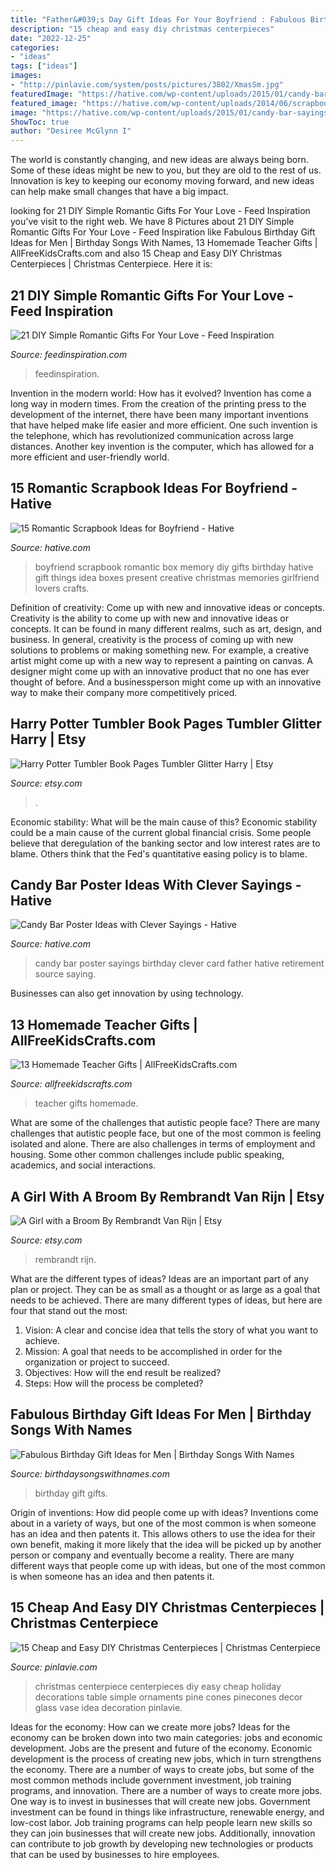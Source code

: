 ```yaml
---
title: "Father&#039;s Day Gift Ideas For Your Boyfriend : Fabulous Birthday Gift Ideas For Men"
description: "15 cheap and easy diy christmas centerpieces"
date: "2022-12-25"
categories:
- "ideas"
tags: ["ideas"]
images:
- "http://pinlavie.com/system/posts/pictures/3802/XmasSm.jpg"
featuredImage: "https://hative.com/wp-content/uploads/2015/01/candy-bar-sayings/12-candy-bar-saying-ideas.jpg"
featured_image: "https://hative.com/wp-content/uploads/2014/06/scrapbook-ideas-for-boyfriend/14-scrapbook-ideas-for-lovers.jpg"
image: "https://hative.com/wp-content/uploads/2015/01/candy-bar-sayings/12-candy-bar-saying-ideas.jpg"
ShowToc: true
author: "Desiree McGlynn I"
---
```



The world is constantly changing, and new ideas are always being born. Some of these ideas might be new to you, but they are old to the rest of us. Innovation is key to keeping our economy moving forward, and new ideas can help make small changes that have a big impact.

	

		
looking for 21 DIY Simple Romantic Gifts For Your Love - Feed Inspiration you've visit to the right web. We have 8 Pictures about 21 DIY Simple Romantic Gifts For Your Love - Feed Inspiration like Fabulous Birthday Gift Ideas for Men | Birthday Songs With Names, 13 Homemade Teacher Gifts | AllFreeKidsCrafts.com and also 15 Cheap and Easy DIY Christmas Centerpieces | Christmas Centerpiece. Here it is:
		
    
## 21 DIY Simple Romantic Gifts For Your Love - Feed Inspiration

<img loading=lazy src="http://feedinspiration.com/wp-content/uploads/2017/01/Easy-DIY-Gifts.jpg" onerror="this.onerror=null;this.src='https://tse4.mm.bing.net/th?id=OIP.y5CWxMMgWCs-sjVy_DHsZAHaPe&amp;pid=15.1';" alt="21 DIY Simple Romantic Gifts For Your Love - Feed Inspiration">

_Source: feedinspiration.com_

>feedinspiration. 

	

Invention in the modern world: How has it evolved?
Invention has come a long way in modern times. From the creation of the printing press to the development of the internet, there have been many important inventions that have helped make life easier and more efficient. One such invention is the telephone, which has revolutionized communication across large distances. Another key invention is the computer, which has allowed for a more efficient and user-friendly world.

    
## 15 Romantic Scrapbook Ideas For Boyfriend - Hative

<img loading=lazy src="https://hative.com/wp-content/uploads/2014/06/scrapbook-ideas-for-boyfriend/14-scrapbook-ideas-for-lovers.jpg" onerror="this.onerror=null;this.src='https://tse3.mm.bing.net/th?id=OIP.7yqCcXCTzDaVwZay9thIkAHaJ4&amp;pid=15.1';" alt="15 Romantic Scrapbook Ideas for Boyfriend - Hative">

_Source: hative.com_

>boyfriend scrapbook romantic box memory diy gifts birthday hative gift things idea boxes present creative christmas memories girlfriend lovers crafts. 

	

Definition of creativity: Come up with new and innovative ideas or concepts.
Creativity is the ability to come up with new and innovative ideas or concepts. It can be found in many different realms, such as art, design, and business. In general, creativity is the process of coming up with new solutions to problems or making something new. For example, a creative artist might come up with a new way to represent a painting on canvas. A designer might come up with an innovative product that no one has ever thought of before. And a businessperson might come up with an innovative way to make their company more competitively priced.

    
## Harry Potter Tumbler Book Pages Tumbler Glitter Harry | Etsy

<img loading=lazy src="https://i.etsystatic.com/24682751/r/il/3f8412/2626274460/il_1588xN.2626274460_8kbf.jpg" onerror="this.onerror=null;this.src='https://tse2.mm.bing.net/th?id=OIP.fljxP8YfhggNu_NQkRlHjgHaJ3&amp;pid=15.1';" alt="Harry Potter Tumbler Book Pages Tumbler Glitter Harry | Etsy">

_Source: etsy.com_

>. 

	

Economic stability: What will be the main cause of this?
Economic stability could be a main cause of the current global financial crisis. Some people believe that deregulation of the banking sector and low interest rates are to blame. Others think that the Fed's quantitative easing policy is to blame.

    
## Candy Bar Poster Ideas With Clever Sayings - Hative

<img loading=lazy src="https://hative.com/wp-content/uploads/2015/01/candy-bar-sayings/12-candy-bar-saying-ideas.jpg" onerror="this.onerror=null;this.src='https://tse3.mm.bing.net/th?id=OIP.xXtAGYzQS3vZBkdTWtcs0wHaJ4&amp;pid=15.1';" alt="Candy Bar Poster Ideas with Clever Sayings - Hative">

_Source: hative.com_

>candy bar poster sayings birthday clever card father hative retirement source saying. 

	

Businesses can also get innovation by using technology.

    
## 13 Homemade Teacher Gifts | AllFreeKidsCrafts.com

<img loading=lazy src="https://irepo.primecp.com/2016/07/290479/Homemade-Teacher-Gifts-Collage_ExtraLarge800_ID-1766726.jpg?v=1766726" onerror="this.onerror=null;this.src='https://tse2.mm.bing.net/th?id=OIP.3aPh_5KzmQLqKewQ4adyNwHaLG&amp;pid=15.1';" alt="13 Homemade Teacher Gifts | AllFreeKidsCrafts.com">

_Source: allfreekidscrafts.com_

>teacher gifts homemade. 

	

What are some of the challenges that autistic people face?
There are many challenges that autistic people face, but one of the most common is feeling isolated and alone. There are also challenges in terms of employment and housing. Some other common challenges include public speaking, academics, and social interactions.

    
## A Girl With A Broom By Rembrandt Van Rijn | Etsy

<img loading=lazy src="https://i.etsystatic.com/23314874/r/il/8f03d5/2961626158/il_fullxfull.2961626158_n3fx.jpg" onerror="this.onerror=null;this.src='https://tse2.mm.bing.net/th?id=OIP.Dz8oQD8LIxr79UmBNZkJBwHaJ4&amp;pid=15.1';" alt="A Girl with a Broom By Rembrandt Van Rijn | Etsy">

_Source: etsy.com_

>rembrandt rijn. 

	

What are the different types of ideas?
Ideas are an important part of any plan or project. They can be as small as a thought or as large as a goal that needs to be achieved. There are many different types of ideas, but here are four that stand out the most: 
1) Vision: A clear and concise idea that tells the story of what you want to achieve.
2) Mission: A goal that needs to be accomplished in order for the organization or project to succeed.
3) Objectives: How will the end result be realized? 
4) Steps: How will the process be completed?

    
## Fabulous Birthday Gift Ideas For Men | Birthday Songs With Names

<img loading=lazy src="https://birthdaysongswithnames.com/wp-content/uploads/2014/07/Personalized-Birthday-Gifts-For-Men.jpg" onerror="this.onerror=null;this.src='https://tse4.mm.bing.net/th?id=OIP.QMnWMRnIcaaLRCyzQwFeHgHaEo&amp;pid=15.1';" alt="Fabulous Birthday Gift Ideas for Men | Birthday Songs With Names">

_Source: birthdaysongswithnames.com_

>birthday gift gifts. 

	

Origin of inventions: How did people come up with ideas?
Inventions come about in a variety of ways, but one of the most common is when someone has an idea and then patents it. This allows others to use the idea for their own benefit, making it more likely that the idea will be picked up by another person or company and eventually become a reality. There are many different ways that people come up with ideas, but one of the most common is when someone has an idea and then patents it.

    
## 15 Cheap And Easy DIY Christmas Centerpieces | Christmas Centerpiece

<img loading=lazy src="http://pinlavie.com/system/posts/pictures/3802/XmasSm.jpg" onerror="this.onerror=null;this.src='https://tse3.mm.bing.net/th?id=OIP.Wu3BKhqy1jo6ihWzW2lohgHaNo&amp;pid=15.1';" alt="15 Cheap and Easy DIY Christmas Centerpieces | Christmas Centerpiece">

_Source: pinlavie.com_

>christmas centerpiece centerpieces diy easy cheap holiday decorations table simple ornaments pine cones pinecones decor glass vase idea decoration pinlavie. 

	

Ideas for the economy: How can we create more jobs?
Ideas for the economy can be broken down into two main categories: jobs and economic development. Jobs are the present and future of the economy. Economic development is the process of creating new jobs, which in turn strengthens the economy. There are a number of ways to create jobs, but some of the most common methods include government investment, job training programs, and innovation.
There are a number of ways to create more jobs. One way is to invest in businesses that will create new jobs. Government investment can be found in things like infrastructure, renewable energy, and low-cost labor. Job training programs can help people learn new skills so they can join businesses that will create new jobs. Additionally, innovation can contribute to job growth by developing new technologies or products that can be used by businesses to hire employees.

